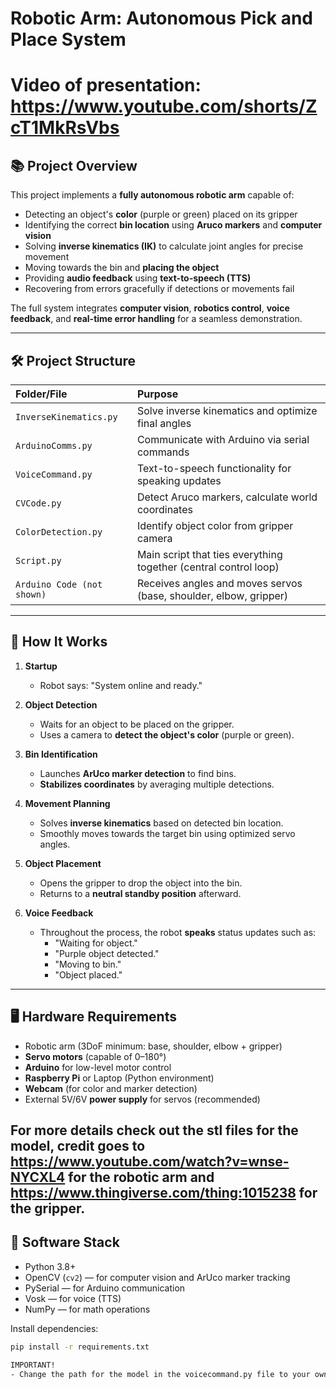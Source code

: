 # Robotic Arm: Autonomous Pick and Place System
# Video of presentation: https://www.youtube.com/shorts/ZcT1MkRsVbs

## 📚 Project Overview

This project implements a **fully autonomous robotic arm** capable of:

- Detecting an object's **color** (purple or green) placed on its gripper
- Identifying the correct **bin location** using **Aruco markers** and **computer vision**
- Solving **inverse kinematics (IK)** to calculate joint angles for precise movement
- Moving towards the bin and **placing the object**
- Providing **audio feedback** using **text-to-speech (TTS)**
- Recovering from errors gracefully if detections or movements fail

The full system integrates **computer vision**, **robotics control**, **voice feedback**, and **real-time error handling** for a seamless demonstration.

---

## 🛠 Project Structure

| Folder/File | Purpose |
|:------------|:--------|
| `InverseKinematics.py` | Solve inverse kinematics and optimize final angles |
| `ArduinoComms.py` | Communicate with Arduino via serial commands |
| `VoiceCommand.py` | Text-to-speech functionality for speaking updates |
| `CVCode.py` | Detect Aruco markers, calculate world coordinates |
| `ColorDetection.py` | Identify object color from gripper camera |
| `Script.py` | Main script that ties everything together (central control loop) |
| `Arduino Code (not shown)` | Receives angles and moves servos (base, shoulder, elbow, gripper) |

---

## 🧠 How It Works

1. **Startup**
   - Robot says: "System online and ready."
   
2. **Object Detection**
   - Waits for an object to be placed on the gripper.
   - Uses a camera to **detect the object's color** (purple or green).

3. **Bin Identification**
   - Launches **ArUco marker detection** to find bins.
   - **Stabilizes coordinates** by averaging multiple detections.

4. **Movement Planning**
   - Solves **inverse kinematics** based on detected bin location.
   - Smoothly moves towards the target bin using optimized servo angles.

5. **Object Placement**
   - Opens the gripper to drop the object into the bin.
   - Returns to a **neutral standby position** afterward.

6. **Voice Feedback**
   - Throughout the process, the robot **speaks** status updates such as:
     - "Waiting for object."
     - "Purple object detected."
     - "Moving to bin."
     - "Object placed."

---

## 🖥️ Hardware Requirements

- Robotic arm (3DoF minimum: base, shoulder, elbow + gripper)
- **Servo motors** (capable of 0–180°)
- **Arduino** for low-level motor control
- **Raspberry Pi** or Laptop (Python environment)
- **Webcam** (for color and marker detection)
- External 5V/6V **power supply** for servos (recommended)

For more details check out the stl files for the model, credit goes to https://www.youtube.com/watch?v=wnse-NYCXL4 for the robotic arm and https://www.thingiverse.com/thing:1015238 for the gripper.
---

## 🧩 Software Stack

- Python 3.8+
- OpenCV (`cv2`) — for computer vision and ArUco marker tracking
- PySerial — for Arduino communication
- Vosk — for voice (TTS)
- NumPy — for math operations

Install dependencies:

```bash
pip install -r requirements.txt

IMPORTANT!
- Change the path for the model in the voicecommand.py file to your own path
